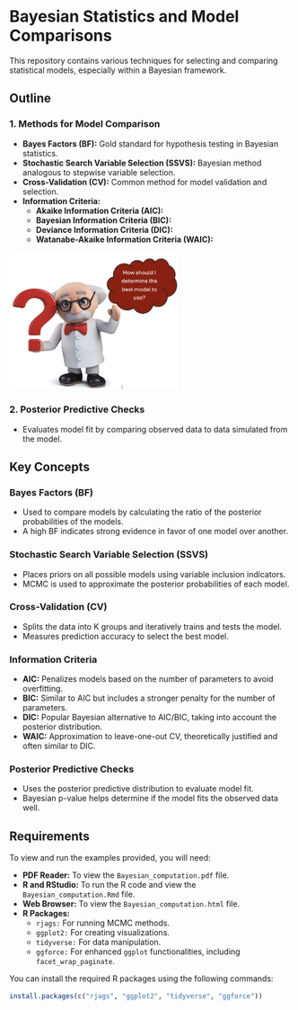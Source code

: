 # Bayesian Statistics and Model Comparisons

This repository contains various techniques for selecting and comparing statistical models, especially within a Bayesian framework.

## Outline

### 1. Methods for Model Comparison
- **Bayes Factors (BF):** Gold standard for hypothesis testing in Bayesian statistics.
- **Stochastic Search Variable Selection (SSVS):** Bayesian method analogous to stepwise variable selection.
- **Cross-Validation (CV):** Common method for model validation and selection.
- **Information Criteria:**
  - **Akaike Information Criteria (AIC):**
  - **Bayesian Information Criteria (BIC):**
  - **Deviance Information Criteria (DIC):**
  - **Watanabe-Akaike Information Criteria (WAIC):**

<img src="./model_diag.jpeg" alt="Bayesian-STATISTICS" width="300"/>

### 2. Posterior Predictive Checks
- Evaluates model fit by comparing observed data to data simulated from the model.

## Key Concepts

### Bayes Factors (BF)
- Used to compare models by calculating the ratio of the posterior probabilities of the models.
- A high BF indicates strong evidence in favor of one model over another.

### Stochastic Search Variable Selection (SSVS)
- Places priors on all possible models using variable inclusion indicators.
- MCMC is used to approximate the posterior probabilities of each model.

### Cross-Validation (CV)
- Splits the data into K groups and iteratively trains and tests the model.
- Measures prediction accuracy to select the best model.

### Information Criteria
- **AIC:** Penalizes models based on the number of parameters to avoid overfitting.
- **BIC:** Similar to AIC but includes a stronger penalty for the number of parameters.
- **DIC:** Popular Bayesian alternative to AIC/BIC, taking into account the posterior distribution.
- **WAIC:** Approximation to leave-one-out CV, theoretically justified and often similar to DIC.

### Posterior Predictive Checks
- Uses the posterior predictive distribution to evaluate model fit.
- Bayesian p-value helps determine if the model fits the observed data well.

## Requirements
To view and run the examples provided, you will need:
- **PDF Reader:** To view the `Bayesian_computation.pdf` file.
- **R and RStudio:** To run the R code and view the `Bayesian_computation.Rmd` file.
- **Web Browser:** To view the `Bayesian_computation.html` file.
- **R Packages:**
  - `rjags:` For running MCMC methods.
  - `ggplot2:` For creating visualizations.
  - `tidyverse:` For data manipulation.
  - `ggforce:` For enhanced `ggplot` functionalities, including `facet_wrap_paginate`.

You can install the required R packages using the following commands:

```r
install.packages(c("rjags", "ggplot2", "tidyverse", "ggforce"))

